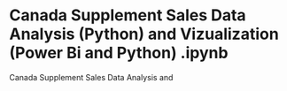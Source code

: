 # Canada Supplement Sales Data Analysis (Python) and Vizualization (Power Bi and Python) .ipynb
Canada Supplement Sales Data Analysis and

